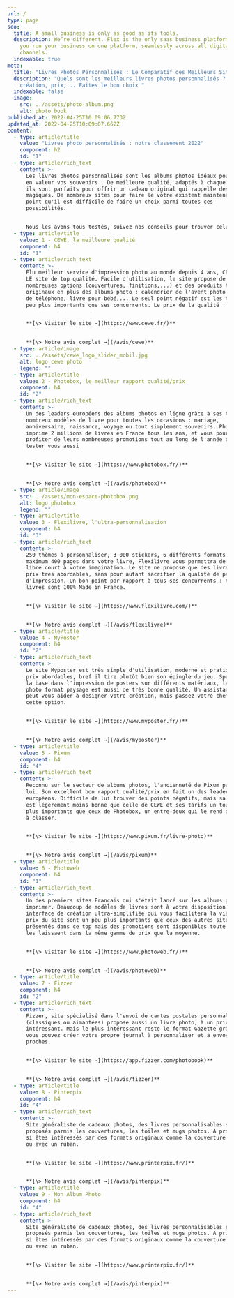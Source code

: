 ```yaml
---
url: /
type: page
seo:
  title: A small business is only as good as its tools.
  description: We’re different. Flex is the only saas business platform that lets
    you run your business on one platform, seamlessly across all digital
    channels.
  indexable: true
meta:
  title: "Livres Photos Personnalisés : Le Comparatif des Meilleurs Sites en Ligne"
  description: "Quels sont les meilleurs livres photos personnalisés ? Facilité de
    création, prix,... Faites le bon choix "
  indexable: false
  image:
    src: ../assets/photo-album.png
    alt: photo book
published_at: 2022-04-25T10:09:06.773Z
updated_at: 2022-04-25T10:09:07.662Z
content:
  - type: article/title
    value: "Livres photo personnalisés : notre classement 2022"
    component: h2
    id: "1"
  - type: article/rich_text
    content: >-
      Les livres photos personnalisés sont les albums photos idéaux pour mettre
      en valeur vos souvenirs . De meilleure qualité, adaptés à chaque occasion,
      ils sont parfaits pour offrir un cadeau original qui rappelle des émotions
      magiques. De nombreux sites pour faire le votre existent maintenant, à tel
      point qu'il est difficile de faire un choix parmi toutes ces
      possibilités. 


      Nous les avons tous testés, suivez nos conseils pour trouver celui qui vous correspond le plus !
  - type: article/title
    value: 1 - CEWE, la meilleure qualité
    component: h4
    id: "1"
  - type: article/rich_text
    content: >-
      Élu meilleur service d'impression photo au monde depuis 4 ans, CEWE c'est
      LE site de top qualité. Facile d'utilisation, le site propose de
      nombreuses options (couvertures, finitions,...) et des produits très
      originaux en plus des albums photo : calendrier de l'avent photo, coques
      de téléphone, livre pour bébé,... Le seul point négatif est les tarifs, un
      peu plus importants que ses concurrents. Le prix de la qualité !


      **[\> Visiter le site →](https://www.cewe.fr/)**


      **[\> Notre avis complet →](/avis/cewe)**
  - type: article/image
    src: ../assets/cewe_logo_slider_mobil.jpg
    alt: logo cewe photo
    legend: ""
  - type: article/title
    value: 2 - Photobox, le meilleur rapport qualité/prix
    component: h4
    id: "2"
  - type: article/rich_text
    content: >-
      Un des leaders européens des albums photos en ligne grâce à ses très
      nombreux modèles de livre pour toutes les occasions : mariage,
      anniversaire, naissance, voyage ou tout simplement souvenirs. Photobox
      imprime 2 millions de livres en France tous les ans, et vous pourrez
      profiter de leurs nombreuses promotions tout au long de l'année pour
      tester vous aussi


      **[\> Visiter le site →](https://www.photobox.fr/)**


      **[\> Notre avis complet →](/avis/photobox)**
  - type: article/image
    src: ../assets/mon-espace-photobox.png
    alt: logo photobox
    legend: ""
  - type: article/title
    value: 3 - Flexilivre, l'ultra-personnalisation
    component: h4
    id: "3"
  - type: article/rich_text
    content: >-
      250 thèmes à personnaliser, 3 000 stickers, 6 différents formats et
      maximum 400 pages dans votre livre, Flexilivre vous permettra de laisser
      libre court à votre imagination. Le site ne propose que des livres à des
      prix très abordables, sans pour autant sacrifier la qualité de papier ou
      d'impression. Un bon point par rapport à tous ses concurrents : tous ses
      livres sont 100% Made in France.


      **[\> Visiter le site →](https://www.flexilivre.com/)**


      **[\> Notre avis complet →](/avis/flexilivre)**
  - type: article/title
    value: 4 - MyPoster
    component: h4
    id: "2"
  - type: article/rich_text
    content: >-
      Le site Myposter est très simple d'utilisation, moderne et pratique des
      prix abordables, bref il tire plutôt bien son épingle du jeu. Spécialisé à
      la base dans l'impression de posters sur différents matériaux, leur livre
      photo format paysage est aussi de très bonne qualité. Un assistant virtuel
      peut vous aider à designer votre création, mais passez votre chemin sur
      cette option.


      **[\> Visiter le site →](https://www.myposter.fr/)**


      **[\> Notre avis complet →](/avis/myposter)**
  - type: article/title
    value: 5 - Pixum
    component: h4
    id: "4"
  - type: article/rich_text
    content: >-
      Reconnu sur le secteur de albums photos, l'ancienneté de Pixum parle pour
      lui. Son excellent bon rapport qualité/prix en fait un des leaders
      européens. Difficile de lui trouver des points négatifs, mais sa qualité
      est légèrement moins bonne que celle de CEWE et ses tarifs un tout petit
      plus importants que ceux de Photobox, un entre-deux qui le rend difficile
      à classer.


      **[\> Visiter le site →](https://www.pixum.fr/livre-photo)**


      **[\> Notre avis complet →](/avis/pixum)**
  - type: article/title
    value: 6 - Photoweb
    component: h4
    id: "1"
  - type: article/rich_text
    content: >-
      Un des premiers sites Français qui s'était lancé sur les albums photos à
      imprimer. Beaucoup de modèles de livres sont à votre disposition sur une
      interface de création ultra-simplifiée qui vous facilitera la vie. Les
      prix du site sont un peu plus importants que ceux des autres sites
      présentés dans ce top mais des promotions sont disponibles toute l'année
      les laissaent dans la même gamme de prix que la moyenne.


      **[\> Visiter le site →](https://www.photoweb.fr/)**


      **[\> Notre avis complet →](/avis/photoweb)**
  - type: article/title
    value: 7 - Fizzer
    component: h4
    id: "2"
  - type: article/rich_text
    content: >-
      Fizzer, site spécialisé dans l'envoi de cartes postales personnalisées
      (classiques ou aimantées) propose aussi un livre photo, à un prix assez
      intéressant. Mais le plus intéressant reste le format Gazette grâce auquel
      vous pouvez créer votre propre journal à personnaliser et à envoyer à vos
      proches.


      **[\> Visiter le site →](https://app.fizzer.com/photobook)**


      **[\> Notre avis complet →](/avis/fizzer)**
  - type: article/title
    value: 8 - Pinterpix
    component: h4
    id: "4"
  - type: article/rich_text
    content: >-
      Site généraliste de cadeaux photos, des livres personnalisables sont
      proposés parmis les couvertures, les toiles et mugs photos. A privilégier
      si êtes intéressés par des formats originaux comme la couverture en cuir
      ou avec un ruban.


      **[\> Visiter le site →](https://www.printerpix.fr/)**


      **[\> Notre avis complet →](/avis/pinterpix)**
  - type: article/title
    value: 9 - Mon Album Photo
    component: h4
    id: "4"
  - type: article/rich_text
    content: >-
      Site généraliste de cadeaux photos, des livres personnalisables sont
      proposés parmis les couvertures, les toiles et mugs photos. A privilégier
      si êtes intéressés par des formats originaux comme la couverture en cuir
      ou avec un ruban.


      **[\> Visiter le site →](https://www.printerpix.fr/)**


      **[\> Notre avis complet →](/avis/pinterpix)**
---
```

